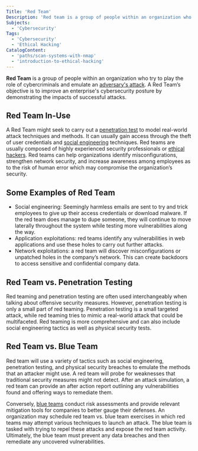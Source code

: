 ```yaml
---
Title: 'Red Team'
Description: 'Red team is a group of people within an organization who try to play the role of cybercriminals and emulate an adversary attack.'
Subjects:
  - 'Cybersecurity'
Tags:
  - 'Cybersecurity'
  - 'Ethical Hacking'
CatalogContent:
  - 'paths/scan-systems-with-nmap'
  - 'introduction-to-ethical-hacking'
---
```


**Red Team** is a group of people within an organization who try to play the role of cybercriminals and emulate an [adversary's attack](https://www.codecademy.com/resources/docs/cybersecurity/cyber-attack). A Red Team’s objective is to improve an enterprise's cybersecurity posture by demonstrating the impacts of successful attacks.

## Red Team In-Use

A Red Team might seek to carry out a [penetration test](https://www.codecademy.com/resources/docs/cybersecurity/penetration-testing) to model real-world attack techniques and methods. It can usually gain access through the theft of user credentials and [social engineering](https://www.codecademy.com/resources/docs/cybersecurity/social-engineering) techniques. Red teams are usually composed of highly experienced security professionals or [ethical hackers](https://www.codecademy.com/resources/docs/cybersecurity/hacking). Red teams can help organizations identify misconfigurations, strengthen network security, and increase awareness among employees as to the risk of human error which may compromise the organization’s security.

## Some Examples of Red Team

- Social engineering: Seemingly harmless emails are sent to try and trick employees to give up their access credentials or download malware. If the red team does manage to dupe someone, they will continue to move laterally throughout the system while testing more vulnerabilities along the way.
- Application exploitations: red teams identify any vulnerabilities in web applications and use these holes to carry out further attacks.
- Network exploitations: a red team will discover misconfigurations or unpatched holes in the company’s network. This can create backdoors to access sensitive and confidential company data.

## Red Team vs. Penetration Testing

Red teaming and penetration testing are often used interchangeably when talking about offensive security measures. However, penetration testing is only a small part of red teaming. Penetration testing is a small targeted attack, while red teaming tries to mimic a real-world attack that could be multifaceted. Red teaming is more comprehensive and can also include social engineering tactics as well as physical security tests.

## Red Team vs. Blue Team

Red team will use a variety of tactics such as social engineering, penetration testing, and physical security breaches to emulate the methods that an attacker might use. A red team will probe for weaknesses that traditional security measures might not detect. After an attack simulation, a red team can provide an after action report outlining any vulnerabilities found and offering ways to remediate them.

Conversely, [blue teams](https://www.codecademy.com/resources/docs/cybersecurity/blue-team) conduct risk assessments and provide relevant mitigation tools for companies to better gauge their defenses. An organization may schedule red team vs. blue team exercises in which red teams may attempt various techniques to launch an attack. The blue team is tasked with trying to repel these attacks and expose the red team activity. Ultimately, the blue team must prevent any data breaches and then remediate any uncovered vulnerabilities.
